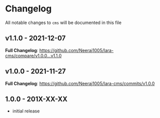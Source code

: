 # Changelog

All notable changes to `cms` will be documented in this file

## v1.1.0 - 2021-12-07

**Full Changelog**: https://github.com/Neeraj1005/lara-cms/compare/v1.0.0...v1.1.0

## v1.0.0 - 2021-11-27

**Full Changelog**: https://github.com/Neeraj1005/lara-cms/commits/v1.0.0

## 1.0.0 - 201X-XX-XX

- initial release
